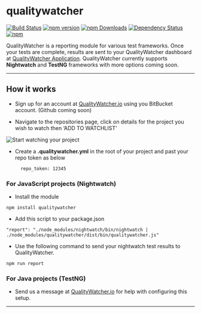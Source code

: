 # qualitywatcher

[![Build Status](https://travis-ci.org/QualityWorksCG/qualitywatcher.svg)](https://travis-ci.org/QualityWorksCG/qualitywatcher)
[![npm version](https://badge.fury.io/js/qualitywatcher.svg)](https://badge.fury.io/js/qualitywatcher)
[![npm Downloads](https://img.shields.io/npm/dt/qualitywatcher.svg)](https://www.npmjs.com/package/qualitywatcher)
[![Dependency Status](https://david-dm.org/qualityworkscg/qualitywatcher.svg)](https://david-dm.org/qualityworkscg/qualitywatcher)
[![npm](https://img.shields.io/npm/l/qualitywatcher.svg)](https://www.npmjs.com/package/qualitywatcher)

 QualityWatcher is a reporting module for various test frameworks. Once your tests are complete, results are sent to your QualityWatcher dashboard at [QualityWatcher Application](qualitywatcher.io). QualityWatcher currently supports **Nightwatch** and **TestNG** frameworks with more options coming soon.

---

## How it works

* Sign up for an account at [QualityWatcher.io](http://qualitywatcher.io) using you BitBucket account. (Github coming soon)

* Navigate to the repositories page, click on details for the project you wish to watch then ‘ADD TO WATCHLIST'

![Start watching your project]( http://res.cloudinary.com/dzddmm3a8/image/upload/v1468518316/addtowatchlist.png "Start watching your project")

* Create a **.qualitywatcher.yml** in the root of your project and past your repo token as below
    
        repo_token: 12345 

### For JavaScript projects (Nightwatch)

* Install the module
```
npm install qualitywatcher
```

* Add this script to your package.json
```
"report": "./node_modules/nightwatch/bin/nightwatch | ./node_modules/qualitywatcher/dist/bin/qualitywatcher.js"
```

* Use the following command to send your nightwatch test results to QualityWatcher.
```
npm run report
```

### For Java projects (TestNG)

* Send us a message at [QualityWatcher.io](http://qualitywatcher.io) for help with configuring this setup.

---



